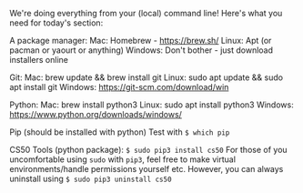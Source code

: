 We're doing everything from your (local) command line!
Here's what you need for today's section:

A package manager:
  Mac: Homebrew - https://brew.sh/
  Linux: Apt (or pacman or yaourt or anything)
  Windows: Don't bother - just download installers online

Git:
  Mac: brew update && brew install git
  Linux: sudo apt update && sudo apt install git
  Windows: https://git-scm.com/download/win

Python:
  Mac: brew install python3
  Linux: sudo apt install python3
  Windows: https://www.python.org/downloads/windows/

Pip (should be installed with python)
  Test with `$ which pip`

CS50 Tools (python package):
  `$ sudo pip3 install cs50`
  For those of you uncomfortable using `sudo` with `pip3`, feel free to make virtual environments/handle permissions yourself etc. 
  However, you can always uninstall using
  `$ sudo pip3 uninstall cs50`
